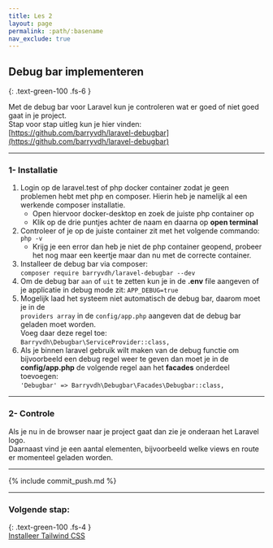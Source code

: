 ```yaml
---
title: Les 2
layout: page
permalink: :path/:basename
nav_exclude: true
---
```


## Debug bar implementeren 
{: .text-green-100 .fs-6 }

Met de debug bar voor Laravel kun je controleren wat er goed of niet goed gaat in je project.  
Stap voor stap uitleg kun je hier vinden:  
[https://github.com/barryvdh/laravel-debugbar](https://github.com/barryvdh/laravel-debugbar)

---
### 1- Installatie
1. Login op de laravel.test of php docker container zodat je geen problemen hebt met php en composer. Hierin heb je namelijk al een werkende composer installatie.
    - Open hiervoor docker-desktop en zoek de juiste php container op
    - Klik op de drie puntjes achter de naam en daarna op **open terminal**
2. Controleer of je op de juiste container zit met het volgende commando: ```php -v```
	- Krijg je een error dan heb je niet de php container geopend, probeer het nog maar een keertje maar dan nu met de correcte container.
3. Installeer de debug bar via composer: <br>
	```composer require barryvdh/laravel-debugbar --dev```
4. Om de debug bar `aan` of `uit` te zetten kun je in de **.env** file aangeven of je applicatie in debug mode zit: ```APP_DEBUG=true```
5. Mogelijk laad het systeem niet automatisch de debug bar, daarom moet je in de  
	`providers array` in de `config/app.php` aangeven dat de debug bar geladen moet worden.   
	Voeg daar deze regel toe:  
   ```Barryvdh\Debugbar\ServiceProvider::class,```
6. Als je binnen laravel gebruik wilt maken van de debug functie om bijvoorbeeld een debug regel weer te geven dan moet je in de  
	**config/app.php** de volgende regel aan het **facades** onderdeel toevoegen:  
	`'Debugbar' => Barryvdh\Debugbar\Facades\Debugbar::class,`

---
### 2- Controle
Als je nu in de browser naar je project gaat dan zie je onderaan het Laravel logo.  
Daarnaast vind je een aantal elementen, bijvoorbeeld welke views en route er momenteel geladen worden.


---

{% include commit_push.md %}

---
### Volgende stap:
{: .text-green-100 .fs-4 }  
[Installeer Tailwind CSS](tailwind)


